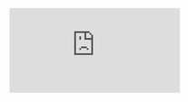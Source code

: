 <figure><embed src="https://wakatime.com/share/@ec224468-eccb-4718-b216-49afabd10de1/08b6b50c-882c-4bf3-8fd8-44f7d5ed58ef.svg"></embed></figure>
